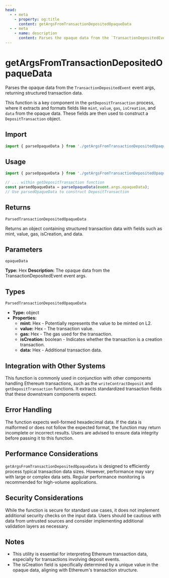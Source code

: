 ```yaml
---
head:
  - - meta
    - property: og:title
      content: getArgsFromTransactionDepositedOpaqueData
  - - meta
    - name: description
      content: Parses the opaque data from the `TransactionDepositedEvent` event args, extracting and structuring key transaction data.
---
```


# getArgsFromTransactionDepositedOpaqueData

Parses the opaque data from the `TransactionDepositedEvent` event args, returning structured transaction data.

This function is a key component in the `getDepositTransaction` process, where it extracts and formats fields like `mint`, `value`, `gas`, `isCreation`, and `data` from the opaque data. These fields are then used to construct a `DepositTransaction` object.

## Import

```ts
import { parseOpaqueData } from './getArgsFromTransactionDepositedOpaqueData.js';
```

## Usage

```ts
import { parseOpaqueData } from './getArgsFromTransactionDepositedOpaqueData.js';

// ... within getDepositTransaction function
const parsedOpaqueData = parseOpaqueData(event.args.opaqueData);
// Use parsedOpaqueData to construct DepositTransaction
```

## Returns

`ParsedTransactionDepositedOpaqueData`

Returns an object containing structured transaction data with fields such as mint, value, gas, isCreation, and data.

## Parameters

`opaqueData`

**Type:** Hex
**Description:** The opaque data from the TransactionDepositedEvent event args.

## Types

`ParsedTransactionDepositedOpaqueData`

* **Type:** object
* **Properties:**
  * **mint:** Hex - Potentially represents the value to be minted on L2.
  * **value:** Hex - The transaction value.
  * **gas:** Hex - The gas used for the transaction.
  * **isCreation:** boolean - Indicates whether the transaction is a creation transaction.
  * **data:** Hex - Additional transaction data.

## Integration with Other Systems

This function is commonly used in conjunction with other components handling Ethereum transactions, such as the `writeContractDeposit` and `getDepositTransaction` functions. It extracts standardized transaction fields that these downstream components expect.

## Error Handling

The function expects well-formed hexadecimal data. If the data is malformed or does not follow the expected format, the function may return incomplete or incorrect results. Users are advised to ensure data integrity before passing it to this function.

## Performance Considerations

`getArgsFromTransactionDepositedOpaqueData` is designed to efficiently process typical transaction data sizes. However, performance may vary with large or complex data sets. Regular performance monitoring is recommended for high-volume applications.

## Security Considerations

While the function is secure for standard use cases, it does not implement additional security checks on the input data. Users should be cautious with data from untrusted sources and consider implementing additional validation layers as necessary.

## Notes

* This utility is essential for interpreting Ethereum transaction data, especially for transactions involving deposit events.
* The isCreation field is specifically determined by a unique value in the opaque data, aligning with Ethereum's transaction structure.